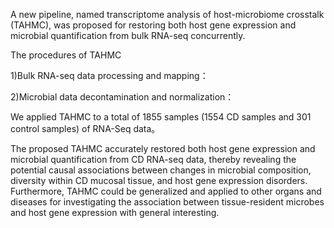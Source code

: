A new pipeline, named transcriptome analysis of host-microbiome crosstalk (TAHMC), was proposed for restoring both host gene expression and microbial quantification from bulk RNA-seq concurrently.







The procedures of TAHMC

1)Bulk RNA-seq data processing and mapping：

2)Microbial data decontamination and normalization：



We applied TAHMC to a total of 1855 samples (1554 CD samples and 301 control samples) of RNA-Seq data。





The proposed TAHMC accurately restored both host gene expression and microbial quantification from CD RNA-seq data, thereby revealing the potential causal associations between changes in microbial composition, diversity within CD mucosal tissue, and host gene expression disorders. Furthermore, TAHMC could be generalized and applied to other organs and diseases for investigating the association between tissue-resident microbes and host gene expression with general interesting.



